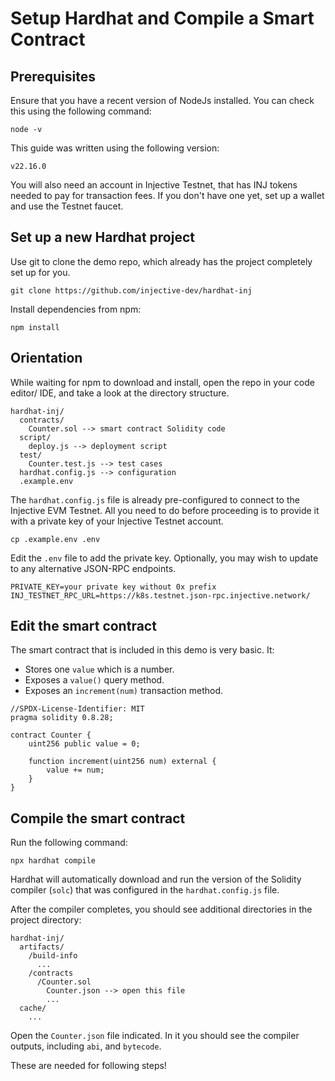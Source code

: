 # Setup Hardhat and Compile a Smart Contract

## Prerequisites

Ensure that you have a recent version of NodeJs installed.
You can check this using the following command:

```shell
node -v
```

This guide was written using the following version:

```text
v22.16.0
```
<!-- TODO add links for installing NodeJs -->

You will also need an account in Injective Testnet, that has INJ tokens needed to pay for transaction fees.
If you don't have one yet, set up a wallet and use the Testnet faucet.
<!-- TODO add links for the above instructions -->

## Set up a new Hardhat project

Use git to clone the demo repo, which already has the project completely set up for you.

```shell
git clone https://github.com/injective-dev/hardhat-inj
```

Install dependencies from npm:

```shell
npm install
```

## Orientation

While waiting for npm to download and install, open the repo in your code editor/ IDE, and take a look at the directory structure.

```text
hardhat-inj/
  contracts/
    Counter.sol --> smart contract Solidity code
  script/
    deploy.js --> deployment script
  test/
    Counter.test.js --> test cases
  hardhat.config.js --> configuration
  .example.env
```

The `hardhat.config.js` file is already pre-configured to connect to the Injective EVM Testnet.
All you need to do before proceeding is to provide it with a private key of your Injective Testnet account.

```shell
cp .example.env .env
```

Edit the `.env` file to add the private key.
Optionally, you may wish to update to any alternative JSON-RPC endpoints.

```shell
PRIVATE_KEY=your private key without 0x prefix
INJ_TESTNET_RPC_URL=https://k8s.testnet.json-rpc.injective.network/

```

## Edit the smart contract

The smart contract that is included in this demo is very basic. It:

- Stores one `value` which is a number.
- Exposes a `value()` query method.
- Exposes an `increment(num)` transaction method.

```solidity
//SPDX-License-Identifier: MIT
pragma solidity 0.8.28;

contract Counter {
    uint256 public value = 0;

    function increment(uint256 num) external {
        value += num;
    }
}

```

## Compile the smart contract

Run the following command:

```shell
npx hardhat compile
```

Hardhat will automatically download and run the version of the Solidity compiler (`solc`) that was configured in the `hardhat.config.js` file.

After the compiler completes, you should see additional directories in the project directory:

```text
hardhat-inj/
  artifacts/
    /build-info
      ...
    /contracts
      /Counter.sol
        Counter.json --> open this file
        ...
  cache/
    ...
```

Open the `Counter.json` file indicated.
In it you should see the compiler outputs, including `abi`, and `bytecode`.

These are needed for following steps!
